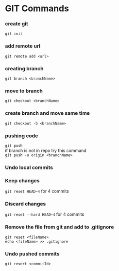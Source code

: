 # GIT Commands

### create git 
``` git init ```

### add remote url
``` git remote add <url> ```

### creating branch
``` git branch <branchName> ```

### move to branch
``` git checkout <branchName> ```

### create branch and move same time
``` git checkout -b <branchName> ```
### pushing code
``` git push ```
<br>if branch is not in repo try this command
<br>
``` git push -u origin <branchName> ```


### Undo local commits
### Keep changes
``` git reset HEAD~4 ``` 
for 4 commits
### Discard changes
``` git reset --hard HEAD~4 ``` for 4 commits

### Remove the file from git and add to .gitignore
```
git reset <fileName>
echo <fileName> >> .gitignore
```
### Undo pushed commits
``` git revert <commitId> ```

